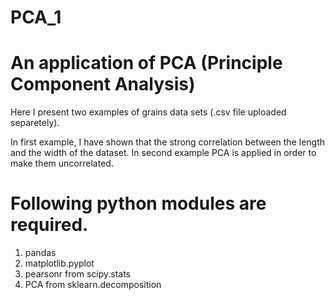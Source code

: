 # PCA_1

# An application of PCA (Principle Component Analysis)

Here I present two examples of grains data sets (.csv file uploaded separetely).

In first example, I have shown that the strong correlation between the length and the width of the dataset. In second example 
 PCA is applied in order to make them uncorrelated. 

# Following python modules are required.

1. pandas
2. matplotlib.pyplot
3. pearsonr from scipy.stats
4. PCA from sklearn.decomposition
